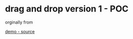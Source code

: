 # drag and drop version 1 - POC

orginally from

[demo - source](https://codepen.io/gong-hai/pen/abbELLo)
